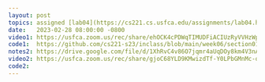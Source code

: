 ```yaml
---
layout: post
topics: assigned [lab04](https://cs221.cs.usfca.edu/assignments/lab04.html), 2-dimensional array, recursion
date:   2023-02-28 08:00:00 -0800
video1: https://usfca.zoom.us/rec/share/ehOCK4cPDWqTIMUDFiACIUzRyVVHzWpFKd5wsCl4j91pLk6DyjY2zO_44QbGVZgz.3KWWVpi8nNw3r51A
code1:  https://github.com/cs221-s23/inclass/blob/main/week06/section01/
notes2: https://drive.google.com/file/d/1XhRvC4v86O7jqmr4aUqDOy8km4V3nAbv/view?usp=sharing
video2: https://usfca.zoom.us/rec/share/gjoC68YLD9KMwizdTf-Y0LPbGMnMc-q95m8kbcSjsAvU87_YtXVmckUNc_72H0ii.r0cziLa8XQ1hYyRv 
code2:  
---
```

